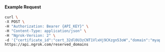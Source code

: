 <!-- Code generated for API Clients. DO NOT EDIT. -->

#### Example Request

```bash
curl \
-X POST \
-H "Authorization: Bearer {API_KEY}" \
-H "Content-Type: application/json" \
-H "Ngrok-Version: 2" \
-d '{"certificate_id":"cert_32dl0U3zCNT1VlxHj9CKzgn53oW","domain":"myapp.mydomain.com","region":"us"}' \
https://api.ngrok.com/reserved_domains
```
